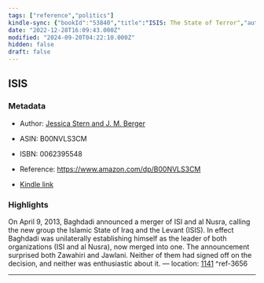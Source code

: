 ```yaml
---
tags: ["reference","politics"]
kindle-sync: {"bookId":"53840","title":"ISIS: The State of Terror","author":"Jessica Stern and J. M. Berger","asin":"B00NVLS3CM","lastAnnotatedDate":"2016-04-11","bookImageUrl":"https://m.media-amazon.com/images/I/913bMxSydFL._SY160.jpg","highlightsCount":1}
date: "2022-12-28T16:09:43.000Z"
modified: "2024-09-20T04:22:10.000Z"
hidden: false
draft: false
---
```

## ISIS
### Metadata

* Author: [Jessica Stern and J. M. Berger](https://www.amazon.com/Jessica-Stern/e/B001IXPPI0/ref=dp_byline_cont_ebooks_1)

* ASIN: B00NVLS3CM

* ISBN: 0062395548

* Reference: <https://www.amazon.com/dp/B00NVLS3CM>

* [Kindle link](kindle://book?action=open&asin=B00NVLS3CM)

### Highlights

On April 9, 2013, Baghdadi announced a merger of ISI and al Nusra, calling the new group the Islamic State of Iraq and the Levant (ISIS). In effect Baghdadi was unilaterally establishing himself as the leader of both organizations (ISI and al Nusra), now merged into one. The announcement surprised both Zawahiri and Jawlani. Neither of them had signed off on the decision, and neither was enthusiastic about it. — location: [1141](kindle://book?action=open&asin=B00NVLS3CM&location=1141) ^ref-3656

---
